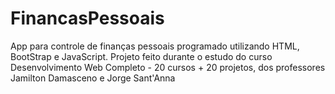 # FinancasPessoais
App para controle de finanças pessoais programado utilizando HTML, BootStrap e JavaScript. Projeto feito durante o estudo do curso Desenvolvimento Web Completo - 20 cursos + 20 projetos, dos professores Jamilton Damasceno e Jorge Sant'Anna
